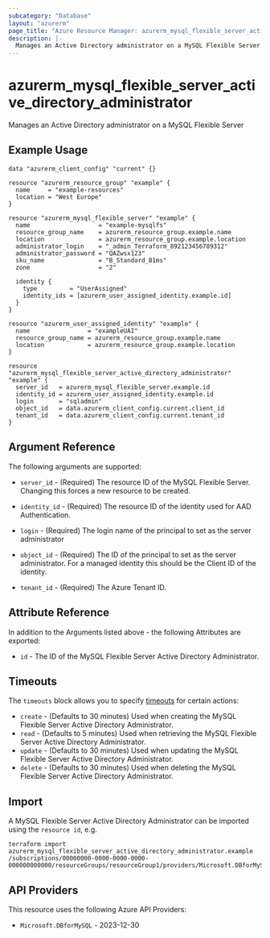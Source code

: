 ```yaml
---
subcategory: "Database"
layout: "azurerm"
page_title: "Azure Resource Manager: azurerm_mysql_flexible_server_active_directory_administrator"
description: |-
  Manages an Active Directory administrator on a MySQL Flexible Server
---
```


# azurerm_mysql_flexible_server_active_directory_administrator

Manages an Active Directory administrator on a MySQL Flexible Server

## Example Usage

```hcl
data "azurerm_client_config" "current" {}

resource "azurerm_resource_group" "example" {
  name     = "example-resources"
  location = "West Europe"
}

resource "azurerm_mysql_flexible_server" "example" {
  name                   = "example-mysqlfs"
  resource_group_name    = azurerm_resource_group.example.name
  location               = azurerm_resource_group.example.location
  administrator_login    = "_admin_Terraform_892123456789312"
  administrator_password = "QAZwsx123"
  sku_name               = "B_Standard_B1ms"
  zone                   = "2"

  identity {
    type         = "UserAssigned"
    identity_ids = [azurerm_user_assigned_identity.example.id]
  }
}

resource "azurerm_user_assigned_identity" "example" {
  name                = "exampleUAI"
  resource_group_name = azurerm_resource_group.example.name
  location            = azurerm_resource_group.example.location
}

resource "azurerm_mysql_flexible_server_active_directory_administrator" "example" {
  server_id   = azurerm_mysql_flexible_server.example.id
  identity_id = azurerm_user_assigned_identity.example.id
  login       = "sqladmin"
  object_id   = data.azurerm_client_config.current.client_id
  tenant_id   = data.azurerm_client_config.current.tenant_id
}
```

## Argument Reference

The following arguments are supported:

* `server_id` - (Required) The resource ID of the MySQL Flexible Server. Changing this forces a new resource to be created.

* `identity_id` - (Required) The resource ID of the identity used for AAD Authentication.

* `login` - (Required) The login name of the principal to set as the server administrator

* `object_id` - (Required) The ID of the principal to set as the server administrator. For a managed identity this should be the Client ID of the identity.

* `tenant_id` - (Required) The Azure Tenant ID.

## Attribute Reference

In addition to the Arguments listed above - the following Attributes are exported:

* `id` - The ID of the MySQL Flexible Server Active Directory Administrator.

## Timeouts

The `timeouts` block allows you to specify [timeouts](https://developer.hashicorp.com/terraform/language/resources/configure#define-operation-timeouts) for certain actions:

* `create` - (Defaults to 30 minutes) Used when creating the MySQL Flexible Server Active Directory Administrator.
* `read` - (Defaults to 5 minutes) Used when retrieving the MySQL Flexible Server Active Directory Administrator.
* `update` - (Defaults to 30 minutes) Used when updating the MySQL Flexible Server Active Directory Administrator.
* `delete` - (Defaults to 30 minutes) Used when deleting the MySQL Flexible Server Active Directory Administrator.

## Import

A MySQL Flexible Server Active Directory Administrator can be imported using the `resource id`, e.g.

```shell
terraform import azurerm_mysql_flexible_server_active_directory_administrator.example /subscriptions/00000000-0000-0000-0000-000000000000/resourceGroups/resourceGroup1/providers/Microsoft.DBforMySQL/flexibleServers/server1/administrators/ActiveDirectory
```

## API Providers
<!-- This section is generated, changes will be overwritten -->
This resource uses the following Azure API Providers:

* `Microsoft.DBforMySQL` - 2023-12-30
